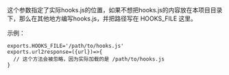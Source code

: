 这个参数指定了实际hooks.js的位置，如果不想把hooks.js的内容放在本项目目录下，那么在其他地方编写hooks.js，并把路径写在 HOOKS_FILE 这里。

示例：
```
exports.HOOKS_FILE='/path/to/hooks.js'
exports.url2response=({url})=>{
  // 这个方法会被忽略，因为实际加载的是 /path/to/hooks.js
}
```